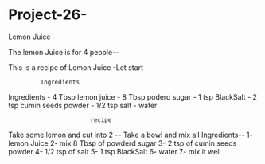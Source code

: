 # Project-26-
Lemon Juice

The lemon Juice is for 4 people--

This is a recipe of Lemon Juice
-Let start-

             Ingredients

Ingredients  - 4 Tbsp lemon juice
             - 8 Tbsp poderd sugar
             - 1 tsp BlackSalt
             - 2 tsp cumin seeds powder
             - 1/2 tsp salt
             - water

             
                           recipe
Take some lemon and cut into 2 -- 
Take a bowl and mix all Ingredients--
1- lemon Juice
2- mix 8 Tbsp of powderd sugar
3- 2 tsp of cumin seeds powder
4- 1/2 tsp of salt
5- 1 tsp BlackSalt
6- water
7- mix it well                           
